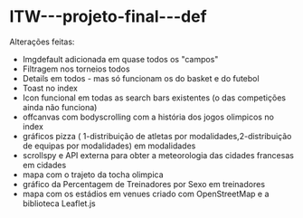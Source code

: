# ITW---projeto-final---def

Alterações feitas:
- Imgdefault adicionada em quase todos os "campos"
- Filtragem nos torneios todos
- Details em todos - mas só funcionam os do basket e do futebol
- Toast no index
- Icon funcional em todas as search bars existentes (o das competições ainda não funciona)
- offcanvas com bodyscrolling com a história dos jogos olimpicos no index
- gráficos pizza ( 1-distribuição de atletas por modalidades,2-distribuição de equipas por modalidades) em modalidades
- scrollspy e API externa para obter a meteorologia das cidades francesas em cidades
- mapa com o trajeto da tocha olimpica
- gráfico da Percentagem de Treinadores por Sexo em treinadores
- mapa com os estádios em venues criado com OpenStreetMap e a biblioteca Leaflet.js